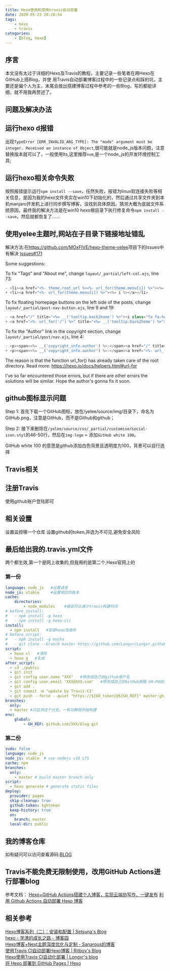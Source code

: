 ```yaml
---
title: Hexo使用和使用travis自动部署
date: 2020-05-23 20:20:54
tags: 
    - hexo
    - travis
categories:
    - [blog, hexo]
---
```


## 序言

本文没有太过于详细的Hexo及Travis的教程，主要记录一些笔者在用Hexo在GitHub上搭Blog，并使 用Travis自动部署博客过程中的一些记录点和踩的坑，主要还是偏个人为主，末尾会放出搭建博客过程中参考的一些Blog，写的都挺详细，就不用我再赘述了。
<!-- more -->
## 问题及解决办法

## 运行hexo d报错

出现`TypeError [ERR_INVALID_ARG_TYPE]: The "mode" argument must be integer. Received an instance of Object`,很可能就是node_js版本问题，注意替换版本就可以了，一般使用lts,这里推荐`nvm`,是一个node_js的开发环境控制工具;

## 运行hexo相关命令失败

按照报错提示运行`npm install --save`，任然失败，报错为linux软连接失败等相关信息，是因为我的hexo文件夹实在win10下初始化的，然后通过共享文件夹到本机manjaro开发机上进行同步撰写博客，没找到具体原因，猜测大概为底层文件系统原因，最终我的解决方法是在win10 hexo根目录下执行修复命令`npm install --save`，然后就都恢复了……

## 使用yelee主题时,网站在子目录下链接地址错乱

解决方法:在<https://github.com/MOxFIVE/hexo-theme-yelee>项目下的Issues中有解决 [Issues#171](https://github.com/MOxFIVE/hexo-theme-yelee/issues/171#issuecomment-357471735)

Some suggestions:

To fix "Tags" and "About me", change `layout/_partial/left-col.ejs`, line 73:

```javascript
- <li><a href="<%- theme.root_url %><%- url_for(theme.menu[i]) %>"><%= i %></a></li>
+ <li><a href="<%- url_for(theme.menu[i]) %>"><%= i %></a></li>
```

To fix floating homepage buttons on the left side of the posts, change `layout/_partial/post-nav-button.ejs`, line 9 and 19:

```javascript
- <a href="/" title="<%= __('tooltip.back2home') %>"><i class="fa fa-home"></i></a>
+ <a href="<%- url_for('/') %>" title="<%= __('tooltip.back2home') %>"><i class="fa fa-home"></i></a>
```

To fix the "Author" link in the copyright section, change `layout/_partial/post/nav.ejs`, line 4:

```javascript
- <p><span><%= __('copyright_info.author') %>:</span><a href="/" title="<%= __('tooltip.back2home') %>"><%=theme.author%></a></p>
+ <p><span><%= __('copyright_info.author') %>:</span><a href="<%- url_for('/') %>" title="<%= __('tooltip.back2home') %>"><%=theme.author%></a></p>
```

The reason is that the function url_for() has already taken care of the root directory. Read more: <https://hexo.io/docs/helpers.html#url-for>

I've so far encountered those errors, but if there are other errors the solutions will be similar. Hope the author's gonna fix it soon.

## github图标显示问题

Step 1: 首先下载一个GitHub图标，放在/yelee/source/img/目录下，命名为GitHub.png，注意是GitHub，而不是Github和github；

Step 2: 接下来删除在`/yelee/source/css/_partial/customise/social-icon.styl`的46-50行，然后在`img-logo` = 添加`GitHub white 100`。

GitHub white 100 的意思是github添加白色背景且透明度为100，背景可以自行选择

## Travis相关

## 注册Travis

使用github账户登陆即可

## 相关设置

设置监控哪一个仓库
设置github的token,并选为不可见,避免安全风险

## 最后给出我的.travis.yml文件

两个都生效,第一个是网上收集的,但我用的是第二个,Hexo官网上的

### 第一份

```yaml
language: node_js   #设置语言
node_js: stable     #设置相应的版本
cache:
    directories:
        - node_modules    #据说可以减少travis构建时间
# before_install:
#   - npm install -g hexo
#   - npm install -g hexo-cli
install:
  - npm install   #安装hexo及插件
# before_script:
#   - npm install -g mocha
#   - git clone --branch master https://github.com/Longxr/Longxr.github.io.git public
script:
  - hexo cl   #清除
  - hexo g   #生成
after_script:
  - cd ./public
  - git init
  - git config user.name "XXX"   #修改成自己的github用户名
  - git config user.email "XXX@XXX.com"   #修改成自己的GitHub邮箱 GH-PAGES-TOCKEN
  - git add .
  - git commit -m "update by Travis-CI"
  - git push --force --quiet "https://${GH_token}@${GH_REF}" master:gh-pages #GH_token就是在travis中设置的token
branches:
  only:
  - master #只监测这个分支，一有动静就开始构建
env:
    global:
        - GH_REF: github.com/XXX/blog.git
```

### 第二份

```yaml
sudo: false
language: node_js
node_js: stable  # use nodejs v10 LTS
cache: npm
branches:
  only:
    - master # build master branch only
script:
  - hexo generate # generate static files
deploy:
  provider: pages
  skip-cleanup: true
  github-token: $ghtoken
  keep-history: true
  on:
    branch: master
  local-dir: public
```

## 我的博客仓库

如有疑问可以访问查看源码:[BLOG](https://github.com/panxt/blog)

## Travis不能免费无限制使用，改用GitHub Actions进行部署blog

参考文档：
[Hexo+GitHub Actions搭建个人博客，实现云端协写作、一键发布](https://mdnice.com/writing/5c0ea88d4f624fa2b047463a0e24a9ef)
[利用 Github Actions 自动部署 Hexo 博客](https://sanonz.github.io/2020/deploy-a-hexo-blog-from-github-actions/#%E7%BC%96%E5%86%99-Github-Actions)

## 相关参考

[Hexo博客系列（二）：安装和配置 | Setsuna's Blog](http://www.isetsuna.com/hexo/install-config/)  
[hexo - 学渣的成长之路 - 博客园](https://www.cnblogs.com/alex21/p/5376578.html)  
[Hexo博客+Next主题深度优化与定制 - Sanarous的博客](https://bestzuo.cn/posts/blog-establish.html)  
[使用Travis CI自动部署Hexo博客 | Ritboy's Blog](https://blog.ritboy.com/articles/4283262726.html)  
[Hexo使用Travis CI自动化部署 | Longxr's blog](https://longxuan.ren/2017/05/10/Hexo-Travis-CI/)  
[将 Hexo 部署到 GitHub Pages | Hexo](https://hexo.io/zh-cn/docs/github-pages)  
